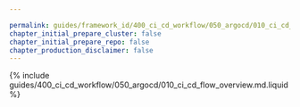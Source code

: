 ```yaml
---

permalink: guides/framework_id/400_ci_cd_workflow/050_argocd/010_ci_cd_flow_overview.html
chapter_initial_prepare_cluster: false
chapter_initial_prepare_repo: false
chapter_production_disclaimer: false
---
```


{% include guides/400_ci_cd_workflow/050_argocd/010_ci_cd_flow_overview.md.liquid %}